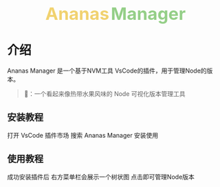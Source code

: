 <p align="center">
<br/>
  <span style="font-size: 40px; font-weight: bold; color: #f1d270;">Ananas</span>
  <span style="font-size: 40px; font-weight: bold; color: #95cf88">Manager</span>
</p>


# 介绍

Ananas Manager 是一个基于NVM工具 VsCode的插件，用于管理Node的版本。

> 🍍：一个看起来像热带水果风味的 Node 可视化版本管理工具

## 安装教程

打开 VsCode 插件市场 搜索 Ananas Manager 安装使用

## 使用教程

成功安装插件后 右方菜单栏会展示一个树状图 点击即可管理Node版本
